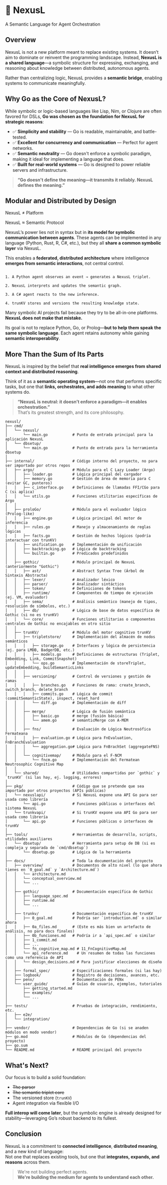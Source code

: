 # 🧠 NexusL

A Semantic Language for Agent Orchestration

## Overview

NexusL is not a new platform meant to replace existing systems. It doesn’t aim to dominate or reinvent the programming landscape. Instead, **NexusL is a shared language**—a symbolic structure for expressing, exchanging, and reasoning about knowledge between distributed, autonomous agents.

Rather than centralizing logic, NexusL provides a **semantic bridge**, enabling systems to communicate meaningfully.

## Why Go as the Core of NexusL?

While symbolic or logic-based languages like Lisp, Nim, or Clojure are often favored for DSLs, **Go was chosen as the foundation for NexusL for strategic reasons**:

- ✅ **Simplicity and stability** — Go is readable, maintainable, and battle-tested.
- ✅ **Excellent for concurrency and communication** — Perfect for agent networks.
- ✅ **Semantic neutrality** — Go doesn't enforce a symbolic paradigm, making it ideal for implementing a language that does.
- ✅ **Built for real-world systems** — Go is designed to power reliable servers and infrastructure.

> **“Go doesn't define the meaning—it transmits it reliably. NexusL defines the meaning.”**

## Modular and Distributed by Design

NexusL ≠ Platform

NexusL ≈ Semantic Protocol

NexusL’s power lies not in syntax but in **its model for symbolic communication between agents**. These agents can be implemented in any language (Python, Rust, R, C#, etc.), but they all **share a common symbolic layer** via NexusL.

This enables a **federated, distributed architecture** where intelligence **emerges from semantic interactions**, not central control.

```text

1. A Python agent observes an event → generates a NexusL triplet.

2. NexusL interprets and updates the semantic graph.

3. A C# agent reacts to the new inference.

4. trunKV stores and versions the resulting knowledge state.

```

Many symbolic AI projects fail because they try to be all-in-one platforms.  
**NexusL does not make that mistake.**

Its goal is not to replace Python, Go, or Prolog—**but to help them speak the same symbolic language**. Each agent retains autonomy while gaining **semantic interoperability**.

## More Than the Sum of Its Parts

NexusL is inspired by the belief that **real intelligence emerges from shared context and distributed reasoning**.

Think of it as a **semantic operating system**—not one that performs specific tasks, but one that **links, orchestrates, and adds meaning** to what other systems do.

> **“NexusL is neutral: it doesn’t enforce a paradigm—it enables orchestration.”**  
> That’s its greatest strength, and its core philosophy.

```text
nexusl/
├── cmd/
│   └── nexusl/
│       └── main.go           # Punto de entrada principal para la aplicación NexusL
│   └── dbsetup/
│       └── main.go           # Punto de entrada para la herramienta dbsetup
│
├── internal/                 # Código interno del proyecto, no para ser importado por otros repos
│   ├── argo/                 # Módulo para el C Lazy Loader (Argo)
│   │   ├── loader.go         # Lógica principal del cargador
│   │   ├── memory.go         # Gestión de área de memoria para C (evitar GC, punteros)
│   │   ├── c_interface.go    # Definiciones de llamadas FFI/CGo para C (si aplica)
│   │   └── utils.go          # Funciones utilitarias específicas de Argo
│   │
│   ├── proloGo/              # Módulo para el evaluador lógico (Prolog-like)
│   │   ├── engine.go         # Lógica principal del motor de inferencia
│   │   ├── rules.go          # Manejo y almacenamiento de reglas lógicas
│   │   ├── facts.go          # Gestión de hechos lógicos (podría interactuar con trunKV)
│   │   ├── unification.go    # Implementación de unificación
│   │   ├── backtracking.go   # Lógica de backtracking
│   │   └── builtin.go        # Predicados predefinidos
│   │
│   ├── gothic/               # Módulo principal de NexusL (anteriormente "Gothic")
│   │   ├── ast/              # Abstract Syntax Tree (Árbol de Sintaxis Abstracta)
│   │   ├── lexer/            # Analizador léxico
│   │   ├── parser/           # Analizador sintáctico
│   │   ├── token/            # Definiciones de tokens
│   │   ├── runtime/          # Componentes de tiempo de ejecución (ej. VM, evaluador)
│   │   ├── sema/             # Análisis semántico (manejo de tipos, resolución de símbolos, etc.)
│   │   ├── db/               # Lógica de base de datos específica de Gothic (si no es trunKV)
│   │   └── core/             # Funciones utilitarias o componentes centrales de Gothic no encajables en otro sitio
│   │
│   ├── trunKV/               # Módulo del motor cognitivo trunKV
│   │   ├── tripletstore/     # Implementación del almacén de nodos semánticos
│   │   │   ├── storage.go    # Interfaces y lógica de persistencia (ej. para LMDB, BadgerDB, etc.)
│   │   │   ├── models.go     # Definiciones de estructuras (Triplet, Embedding, Link, CommitSnapshot)
│   │   │   └── ops.go        # Implementación de storeTriplet, updateEmbedding, buildSemanticLinks
│   │   │
│   │   ├── versioning/       # Control de versiones y gestión de ramas
│   │   │   ├── branches.go   # Funciones de rama: create_branch, switch_branch, delete_branch
│   │   │   ├── commits.go    # Lógica de commit (commitSemanticState), inspect, reset_hard
│   │   │   └── diff.go       # Implementación de diff
│   │   │
│   │   ├── merge/            # Lógica de fusión semántica
│   │   │   ├── basic.go      # merge (fusión básica)
│   │   │   └── amem.go       # semanticMerge con A-MEM
│   │   │
│   │   ├── fns/              # Evaluación de Lógica Neutrosófica Fermateana
│   │   │   ├── evaluation.go # Lógica para FnEvaluation, FnBranchEvaluation
│   │   │   └── aggregation.go# Lógica para FnBrachSet (aggregateFNS)
│   │   │
│   │   └── cognitivemap/     # Módulo para el F-NCM
│   │       └── fncm.go       # Implementación del Fermatean Neutrosophic Cognitive Map
│   │
│   └── shared/               # Utilidades compartidas por `gothic` y `trunKV` (si las hay, ej. logging, errores)
│
├── pkg/                      # Código que se pretende que sea importado por otros proyectos (APIs públicas)
│   └── nexuslapi/            # Si NexusL expone una API Go para ser usada como librería
│       └── api.go            # Funciones públicas o interfaces del sistema NexusL
│   └── trunkvapi/            # Si trunKV expone una API Go para ser usada como librería
│       └── api.go            # Funciones públicas o interfaces de trunKV
│
├── tools/                    # Herramientas de desarrollo, scripts, utilidades auxiliares
│   └── dbsetup/              # Herramienta para setup de DB (si es compleja y separada de `cmd/dbsetup`)
│       └── dbsetup.go        # Lógica de la herramienta
│
├── docs/                     # Toda la documentación del proyecto
│   ├── overview/             # Documentos de alto nivel (lo que ahora tienes en `0_goal.md` y `Architecture.md`)
│   │   └── architecture.md
│   │   └── conceptual_overview.md
│   │   └── ...
│   │
│   ├── gothic/               # Documentación específica de Gothic
│   │   ├── language_spec.md
│   │   ├── runtime.md
│   │   └── ...
│   │
│   ├── trunkv/               # Documentación específica de trunKV
│   │   ├── 0_goal.md         # Podría ser `introduction.md` o similar ahora
│   │   ├── 0a_files.md       # (Este es más bien un artefacto de análisis, no para docs finales)
│   │   ├── 0b_funciones.md   # Podría ir a `api_spec.md` o similar
│   │   ├── 1_commit.md
│   │   ├── ...
│   │   └── fn_cognitive_map.md # 11_FnCognitiveMap.md
│   │   └── api_reference.md    # Un resumen de todas las funciones como una referencia de API
│   │   └── design_decisions.md # Para justificar elecciones de diseño
│   │
│   ├── formal_spec/          # Especificaciones formales (si las hay)
│   ├── logbook/              # Registro de decisiones, avances, etc.
│   ├── penx/                 # Documentación de PENx
│   └── user_guide/           # Guías de usuario, ejemplos, tutoriales
│       ├── getting_started.md
│       ├── examples/
│       └── ...
│
├── tests/                    # Pruebas de integración, rendimiento, etc.
│   ├── e2e/
│   └── integration/
│
├── vendor/                   # Dependencias de Go (si se anaden módulos en modo vendor)
├── go.mod                    # Módulos de Go (dependencias del proyecto)
├── go.sum
└── README.md                 # README principal del proyecto
```

## What's Next?

Our focus is to build a solid foundation:  

- ~~The parser~~
- ~~The semantic triplet core~~
- The versioned store (`trunKV`)  
- Agent integration via flexible I/O

**Full interop will come later**, but the symbolic engine is already designed for stability—leveraging Go’s robust backend to its fullest.

## Conclusion

NexusL is a commitment to **connected intelligence**, **distributed meaning**, and a new kind of language:  
Not one that replaces existing tools, but one that **integrates, expands, and reasons** across them.

> We're not building perfect agents.  
> **We're building the medium for agents to understand each other.**
